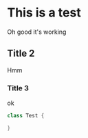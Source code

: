 # This is a test

Oh good it's working

## Title 2

Hmm

### Title 3

ok

```java
class Test {

}
```
